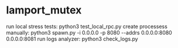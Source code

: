 # lamport_mutex

run local stress tests: python3 test_local_rpc.py
create processess manually: python3 spawn.py -i 0.0.0.0 -p 8080 --addrs 0.0.0.0:8080 0.0.0.0:8081
run logs analyzer: python3 check_logs.py
